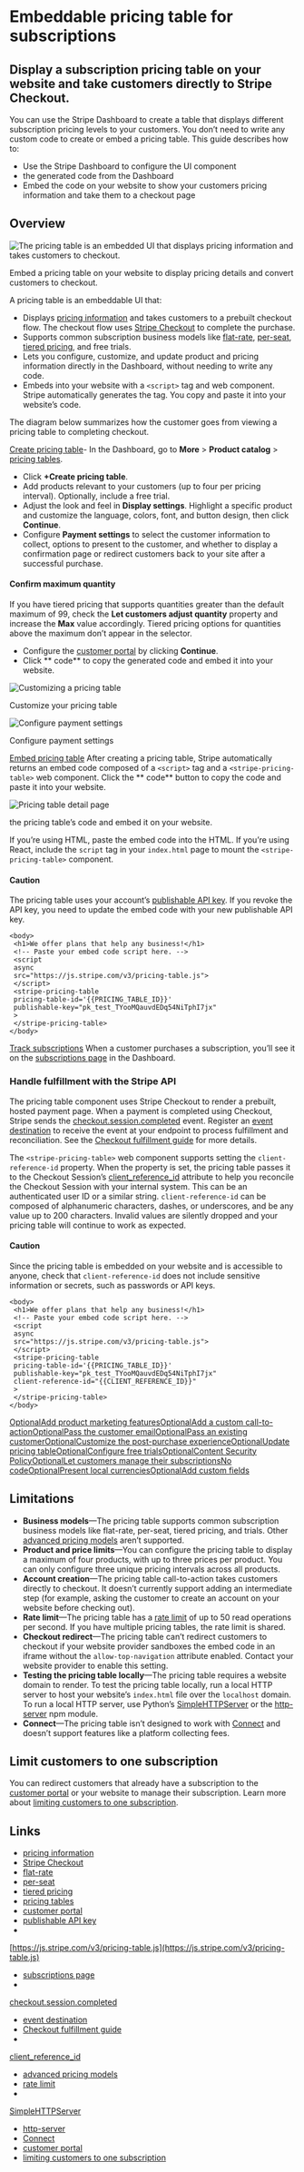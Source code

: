 # Embeddable pricing table for subscriptions

## Display a subscription pricing table on your website and take customers directly to Stripe Checkout.

You can use the Stripe Dashboard to create a table that displays different
subscription pricing levels to your customers. You don’t need to write any
custom code to create or embed a pricing table. This guide describes how to:

- Use the Stripe Dashboard to configure the UI component
- the generated code from the Dashboard
- Embed the code on your website to show your customers pricing information and
take them to a checkout page

## Overview

![The pricing table is an embedded UI that displays pricing information and
takes customers to
checkout.](https://b.stripecdn.com/docs-statics-srv/assets/pricing-table-embed.b27a06fcd84b57a8866a8b4b62323fdc.png)

Embed a pricing table on your website to display pricing details and convert
customers to checkout.

A pricing table is an embeddable UI that:

- Displays [pricing
information](https://docs.stripe.com/products-prices/pricing-models) and takes
customers to a prebuilt checkout flow. The checkout flow uses [Stripe
Checkout](https://docs.stripe.com/payments/checkout) to complete the purchase.
- Supports common subscription business models like
[flat-rate](https://docs.stripe.com/products-prices/pricing-models#flat-rate),
[per-seat](https://docs.stripe.com/products-prices/pricing-models#per-seat),
[tiered
pricing](https://docs.stripe.com/products-prices/pricing-models#tiered-pricing),
and free trials.
- Lets you configure, customize, and update product and pricing information
directly in the Dashboard, without needing to write any code.
- Embeds into your website with a `<script>` tag and web component. Stripe
automatically generates the tag. You copy and paste it into your website’s code.

The diagram below summarizes how the customer goes from viewing a pricing table
to completing checkout.

[Create pricing
table](https://docs.stripe.com/payments/checkout/pricing-table#Create)- In the
Dashboard, go to **More** > **Product catalog** > [pricing
tables](https://dashboard.stripe.com/pricing-tables).
- Click **+Create pricing table**.
- Add products relevant to your customers (up to four per pricing interval).
Optionally, include a free trial.
- Adjust the look and feel in **Display settings**. Highlight a specific product
and customize the language, colors, font, and button design, then click
**Continue**.
- Configure **Payment settings** to select the customer information to collect,
options to present to the customer, and whether to display a confirmation page
or redirect customers back to your site after a successful purchase.
#### Confirm maximum quantity

If you have tiered pricing that supports quantities greater than the default
maximum of 99, check the **Let customers adjust quantity** property and increase
the **Max** value accordingly. Tiered pricing options for quantities above the
maximum don’t appear in the selector.
- Configure the [customer
portal](https://docs.stripe.com/no-code/customer-portal) by clicking
**Continue**.
- Click ** code** to copy the generated code and embed it into your website.

![Customizing a pricing
table](https://b.stripecdn.com/docs-statics-srv/assets/create-pricing-table-step-1.45ac9351d8f043a0a63554b89b2cedfc.png)

Customize your pricing table

![Configure payment
settings](https://b.stripecdn.com/docs-statics-srv/assets/create-pricing-table-step-2.07d5287026b797b9aa1905c6ad99958d.png)

Configure payment settings

[Embed pricing
table](https://docs.stripe.com/payments/checkout/pricing-table#embed)
After creating a pricing table, Stripe automatically returns an embed code
composed of a `<script>` tag and a `<stripe-pricing-table>` web component. Click
the ** code** button to copy the code and paste it into your website.

![Pricing table detail
page](https://b.stripecdn.com/docs-statics-srv/assets/pricing-table-detail-page.dee9a93d69e802759dabd0e4ce62f1bd.png)

 the pricing table’s code and embed it on your website.

If you’re using HTML, paste the embed code into the HTML. If you’re using React,
include the `script` tag in your `index.html` page to mount the
`<stripe-pricing-table>` component.

#### Caution

The pricing table uses your account’s [publishable API
key](https://docs.stripe.com/keys). If you revoke the API key, you need to
update the embed code with your new publishable API key.

```
<body>
 <h1>We offer plans that help any business!</h1>
 <!-- Paste your embed code script here. -->
 <script
 async
 src="https://js.stripe.com/v3/pricing-table.js">
 </script>
 <stripe-pricing-table
 pricing-table-id='{{PRICING_TABLE_ID}}'
 publishable-key="pk_test_TYooMQauvdEDq54NiTphI7jx"
 >
 </stripe-pricing-table>
</body>
```

[Track
subscriptions](https://docs.stripe.com/payments/checkout/pricing-table#track-subscriptions)
When a customer purchases a subscription, you’ll see it on the [subscriptions
page](https://dashboard.stripe.com/subscriptions) in the Dashboard.

### Handle fulfillment with the Stripe API

The pricing table component uses Stripe Checkout to render a prebuilt, hosted
payment page. When a payment is completed using Checkout, Stripe sends the
[checkout.session.completed](https://docs.stripe.com/api/events/types#event_types-checkout.session.completed)
event. Register an [event
destination](https://docs.stripe.com/event-destinations) to receive the event at
your endpoint to process fulfillment and reconciliation. See the [Checkout
fulfillment guide](https://docs.stripe.com/checkout/fulfillment) for more
details.

The `<stripe-pricing-table>` web component supports setting the
`client-reference-id` property. When the property is set, the pricing table
passes it to the Checkout Session’s
[client_reference_id](https://docs.stripe.com/api/checkout/sessions/object#checkout_session_object-client_reference_id)
attribute to help you reconcile the Checkout Session with your internal system.
This can be an authenticated user ID or a similar string. `client-reference-id`
can be composed of alphanumeric characters, dashes, or underscores, and be any
value up to 200 characters. Invalid values are silently dropped and your pricing
table will continue to work as expected.

#### Caution

Since the pricing table is embedded on your website and is accessible to anyone,
check that `client-reference-id` does not include sensitive information or
secrets, such as passwords or API keys.

```
<body>
 <h1>We offer plans that help any business!</h1>
 <!-- Paste your embed code script here. -->
 <script
 async
 src="https://js.stripe.com/v3/pricing-table.js">
 </script>
 <stripe-pricing-table
 pricing-table-id='{{PRICING_TABLE_ID}}'
 publishable-key="pk_test_TYooMQauvdEDq54NiTphI7jx"
 client-reference-id="{{CLIENT_REFERENCE_ID}}"
 >
 </stripe-pricing-table>
</body>
```

[OptionalAdd product marketing
features](https://docs.stripe.com/payments/checkout/pricing-table#product-marketing-features)[OptionalAdd
a custom
call-to-action](https://docs.stripe.com/payments/checkout/pricing-table#custom-cta)[OptionalPass
the customer
email](https://docs.stripe.com/payments/checkout/pricing-table#customer-email)[OptionalPass
an existing
customer](https://docs.stripe.com/payments/checkout/pricing-table#customer-session)[OptionalCustomize
the post-purchase
experience](https://docs.stripe.com/payments/checkout/pricing-table#post-purchase-experience)[OptionalUpdate
pricing
table](https://docs.stripe.com/payments/checkout/pricing-table#update)[OptionalConfigure
free
trials](https://docs.stripe.com/payments/checkout/pricing-table#free-trials)[OptionalContent
Security
Policy](https://docs.stripe.com/payments/checkout/pricing-table#csp)[OptionalLet
customers manage their subscriptionsNo
code](https://docs.stripe.com/payments/checkout/pricing-table#customer-portal)[OptionalPresent
local
currencies](https://docs.stripe.com/payments/checkout/pricing-table#price-localization)[OptionalAdd
custom
fields](https://docs.stripe.com/payments/checkout/pricing-table#custom-fields)
## Limitations

- **Business models**—The pricing table supports common subscription business
models like flat-rate, per-seat, tiered pricing, and trials. Other [advanced
pricing
models](https://docs.stripe.com/billing/subscriptions/usage-based/pricing-models)
aren’t supported.
- **Product and price limits**—You can configure the pricing table to display a
maximum of four products, with up to three prices per product. You can only
configure three unique pricing intervals across all products.
- **Account creation**—The pricing table call-to-action takes customers directly
to checkout. It doesn’t currently support adding an intermediate step (for
example, asking the customer to create an account on your website before
checking out).
- **Rate limit**—The pricing table has a [rate
limit](https://docs.stripe.com/rate-limits) of up to 50 read operations per
second. If you have multiple pricing tables, the rate limit is shared.
- **Checkout redirect**—The pricing table can’t redirect customers to checkout
if your website provider sandboxes the embed code in an iframe without the
`allow-top-navigation` attribute enabled. Contact your website provider to
enable this setting.
- **Testing the pricing table locally**—The pricing table requires a website
domain to render. To test the pricing table locally, run a local HTTP server to
host your website’s `index.html` file over the `localhost` domain. To run a
local HTTP server, use Python’s
[SimpleHTTPServer](https://developer.mozilla.org/en-US/docs/Learn/Common_questions/set_up_a_local_testing_server#running_a_simple_local_http_server)
or the [http-server](https://www.npmjs.com/package/http-server) npm module.
- **Connect**—The pricing table isn’t designed to work with
[Connect](https://docs.stripe.com/connect) and doesn’t support features like a
platform collecting fees.

## Limit customers to one subscription

You can redirect customers that already have a subscription to the [customer
portal](https://docs.stripe.com/billing/subscriptions/customer-portal) or your
website to manage their subscription. Learn more about [limiting customers to
one
subscription](https://docs.stripe.com/payments/checkout/limit-subscriptions).

## Links

- [pricing information](https://docs.stripe.com/products-prices/pricing-models)
- [Stripe Checkout](https://docs.stripe.com/payments/checkout)
- [flat-rate](https://docs.stripe.com/products-prices/pricing-models#flat-rate)
- [per-seat](https://docs.stripe.com/products-prices/pricing-models#per-seat)
- [tiered
pricing](https://docs.stripe.com/products-prices/pricing-models#tiered-pricing)
- [pricing tables](https://dashboard.stripe.com/pricing-tables)
- [customer portal](https://docs.stripe.com/no-code/customer-portal)
- [publishable API key](https://docs.stripe.com/keys)
-
[https://js.stripe.com/v3/pricing-table.js](https://js.stripe.com/v3/pricing-table.js)
- [subscriptions page](https://dashboard.stripe.com/subscriptions)
-
[checkout.session.completed](https://docs.stripe.com/api/events/types#event_types-checkout.session.completed)
- [event destination](https://docs.stripe.com/event-destinations)
- [Checkout fulfillment guide](https://docs.stripe.com/checkout/fulfillment)
-
[client_reference_id](https://docs.stripe.com/api/checkout/sessions/object#checkout_session_object-client_reference_id)
- [advanced pricing
models](https://docs.stripe.com/billing/subscriptions/usage-based/pricing-models)
- [rate limit](https://docs.stripe.com/rate-limits)
-
[SimpleHTTPServer](https://developer.mozilla.org/en-US/docs/Learn/Common_questions/set_up_a_local_testing_server#running_a_simple_local_http_server)
- [http-server](https://www.npmjs.com/package/http-server)
- [Connect](https://docs.stripe.com/connect)
- [customer
portal](https://docs.stripe.com/billing/subscriptions/customer-portal)
- [limiting customers to one
subscription](https://docs.stripe.com/payments/checkout/limit-subscriptions)